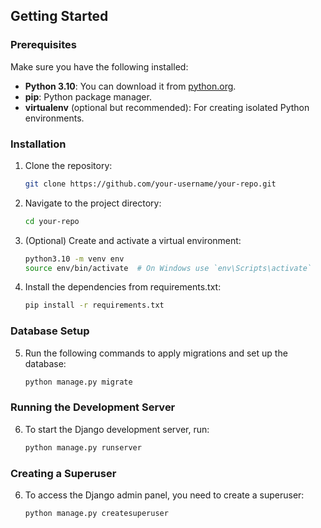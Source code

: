 ## Getting Started

### Prerequisites

Make sure you have the following installed:

- **Python 3.10**: You can download it from [python.org](https://www.python.org/downloads/release/python-3100/).
- **pip**: Python package manager.
- **virtualenv** (optional but recommended): For creating isolated Python environments.

### Installation

1. Clone the repository:

   ```bash
   git clone https://github.com/your-username/your-repo.git
   
2. Navigate to the project directory:

   ```bash
   cd your-repo

3. (Optional) Create and activate a virtual environment:

   ```bash
   python3.10 -m venv env
   source env/bin/activate  # On Windows use `env\Scripts\activate`

4. Install the dependencies from requirements.txt:

   ```bash
   pip install -r requirements.txt

### Database Setup   
5. Run the following commands to apply migrations and set up the database:

   ```bash
   python manage.py migrate

### Running the Development Server
6. To start the Django development server, run:

   ```bash
   python manage.py runserver

### Creating a Superuser
6. To access the Django admin panel, you need to create a superuser:

   ```bash
   python manage.py createsuperuser


